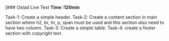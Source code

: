 [### Ostad Live Test
 **Time :120min**
 
Task-1: Create a simple header.
Task-2: Create a content section in main section where h2, br, hr, p, span must be used and this section also need to have two column.
Task-3: Create a simple table.
Task-4: create a footer section with copyright text.
